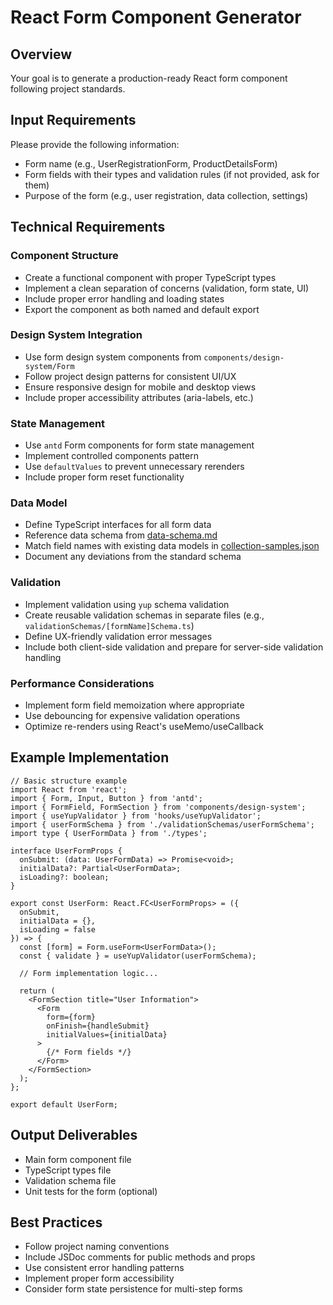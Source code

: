 # React Form Component Generator

## Overview
Your goal is to generate a production-ready React form component following project standards.

## Input Requirements
Please provide the following information:
- Form name (e.g., UserRegistrationForm, ProductDetailsForm)
- Form fields with their types and validation rules (if not provided, ask for them)
- Purpose of the form (e.g., user registration, data collection, settings)

## Technical Requirements

### Component Structure
- Create a functional component with proper TypeScript types
- Implement a clean separation of concerns (validation, form state, UI)
- Include proper error handling and loading states
- Export the component as both named and default export

### Design System Integration
- Use form design system components from `components/design-system/Form`
- Follow project design patterns for consistent UI/UX
- Ensure responsive design for mobile and desktop views
- Include proper accessibility attributes (aria-labels, etc.)

### State Management
- Use `antd` Form components for form state management
- Implement controlled components pattern
- Use `defaultValues` to prevent unnecessary rerenders
- Include proper form reset functionality

### Data Model
- Define TypeScript interfaces for all form data
- Reference data schema from [data-schema.md](../../docs/data-schema.md)
- Match field names with existing data models in [collection-samples.json](../../docs/collection-samples.json)
- Document any deviations from the standard schema

### Validation
- Implement validation using `yup` schema validation
- Create reusable validation schemas in separate files (e.g., `validationSchemas/[formName]Schema.ts`)
- Define UX-friendly validation error messages
- Include both client-side validation and prepare for server-side validation handling

### Performance Considerations
- Implement form field memoization where appropriate
- Use debouncing for expensive validation operations
- Optimize re-renders using React's useMemo/useCallback

## Example Implementation

```tsx
// Basic structure example
import React from 'react';
import { Form, Input, Button } from 'antd';
import { FormField, FormSection } from 'components/design-system';
import { useYupValidator } from 'hooks/useYupValidator';
import { userFormSchema } from './validationSchemas/userFormSchema';
import type { UserFormData } from './types';

interface UserFormProps {
  onSubmit: (data: UserFormData) => Promise<void>;
  initialData?: Partial<UserFormData>;
  isLoading?: boolean;
}

export const UserForm: React.FC<UserFormProps> = ({ 
  onSubmit, 
  initialData = {}, 
  isLoading = false 
}) => {
  const [form] = Form.useForm<UserFormData>();
  const { validate } = useYupValidator(userFormSchema);
  
  // Form implementation logic...
  
  return (
    <FormSection title="User Information">
      <Form 
        form={form} 
        onFinish={handleSubmit}
        initialValues={initialData}
      >
        {/* Form fields */}
      </Form>
    </FormSection>
  );
};

export default UserForm;
```

## Output Deliverables
- Main form component file
- TypeScript types file
- Validation schema file
- Unit tests for the form (optional)

## Best Practices
- Follow project naming conventions
- Include JSDoc comments for public methods and props
- Use consistent error handling patterns
- Implement proper form accessibility
- Consider form state persistence for multi-step forms

